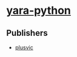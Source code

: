# [yara-python](https://pypi.org/project/yara-python)



## Publishers
- [plusvic](https://pypi.org/user/plusvic)

